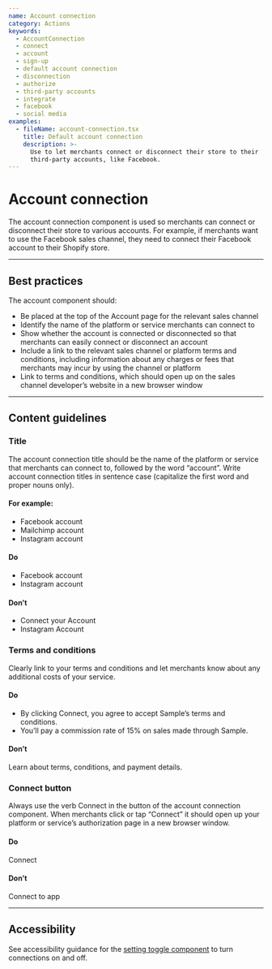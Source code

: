 ```yaml
---
name: Account connection
category: Actions
keywords:
  - AccountConnection
  - connect
  - account
  - sign-up
  - default account connection
  - disconnection
  - authorize
  - third-party accounts
  - integrate
  - facebook
  - social media
examples:
  - fileName: account-connection.tsx
    title: Default account connection
    description: >-
      Use to let merchants connect or disconnect their store to their
      third-party accounts, like Facebook.
---
```


# Account connection

The account connection component is used so merchants can connect or disconnect their store to various accounts. For example, if merchants want to use the Facebook sales channel, they need to connect their Facebook account to their Shopify store.

---

## Best practices

The account component should:

- Be placed at the top of the Account page for the relevant sales channel
- Identify the name of the platform or service merchants can connect to
- Show whether the account is connected or disconnected so that merchants can easily connect or disconnect an account
- Include a link to the relevant sales channel or platform terms and conditions,
  including information about any charges or fees that merchants may incur by
  using the channel or platform
- Link to terms and conditions, which should open up on the sales channel
  developer’s website in a new browser window

---

## Content guidelines

### Title

The account connection title should be the name of the platform or service that
merchants can connect to, followed by the word “account”. Write account connection titles in sentence case (capitalize the first word and proper nouns only).

#### For example:

- Facebook account
- Mailchimp account
- Instagram account

<!-- usagelist -->

#### Do

- Facebook account
- Instagram account

#### Don’t

- Connect your Account
- Instagram Account

### Terms and conditions

Clearly link to your terms and conditions and let merchants know about any additional costs of your service.

<!-- usagelist -->

#### Do

- By clicking Connect, you agree to accept Sample’s terms and conditions.
- You’ll pay a commission rate of 15% on sales made through Sample.

#### Don’t

Learn about terms, conditions, and payment details.

<!-- end -->

### Connect button

Always use the verb Connect in the button of the account connection component. When merchants click or tap “Connect” it should open up your platform or service’s authorization page in a new browser window.

<!-- usagelist -->

#### Do

Connect

#### Don’t

Connect to app

<!-- end -->

---

## Accessibility

<!-- content-for: web -->

See accessibility guidance for the [setting toggle component](https://polaris.shopify.com/components/setting-toggle) to turn connections on and off.

<!-- /content-for-->
